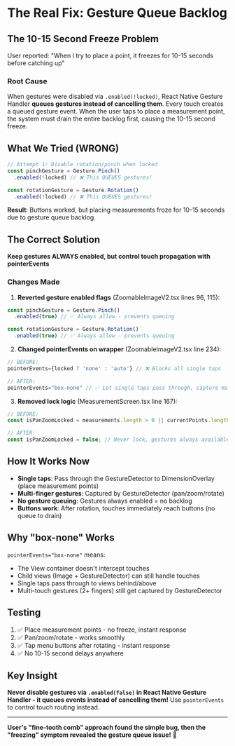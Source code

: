 # The Real Fix: Gesture Queue Backlog

## The 10-15 Second Freeze Problem
User reported: "When I try to place a point, it freezes for 10-15 seconds before catching up"

### Root Cause
When gestures were disabled via `.enabled(!locked)`, React Native Gesture Handler **queues gestures instead of cancelling them**. Every touch creates a queued gesture event. When the user taps to place a measurement point, the system must drain the entire backlog first, causing the 10-15 second freeze.

## What We Tried (WRONG)
```typescript
// Attempt 1: Disable rotation/pinch when locked
const pinchGesture = Gesture.Pinch()
  .enabled(!locked) // ❌ This QUEUES gestures!

const rotationGesture = Gesture.Rotation()
  .enabled(!locked) // ❌ This QUEUES gestures!
```

**Result**: Buttons worked, but placing measurements froze for 10-15 seconds due to gesture queue backlog.

## The Correct Solution
**Keep gestures ALWAYS enabled, but control touch propagation with pointerEvents**

### Changes Made

1. **Reverted gesture enabled flags** (ZoomableImageV2.tsx lines 96, 115):
```typescript
const pinchGesture = Gesture.Pinch()
  .enabled(true) // ✅ Always allow - prevents queuing

const rotationGesture = Gesture.Rotation()
  .enabled(true) // ✅ Always allow - prevents queuing
```

2. **Changed pointerEvents on wrapper** (ZoomableImageV2.tsx line 234):
```typescript
// BEFORE:
pointerEvents={locked ? 'none' : 'auto'} // ❌ Blocks all single taps

// AFTER:
pointerEvents="box-none" // ✅ Let single taps pass through, capture multi-touch
```

3. **Removed lock logic** (MeasurementScreen.tsx line 167):
```typescript
// BEFORE:
const isPanZoomLocked = measurements.length > 0 || currentPoints.length > 0;

// AFTER:
const isPanZoomLocked = false; // Never lock, gestures always available
```

## How It Works Now
- **Single taps**: Pass through the GestureDetector to DimensionOverlay (place measurement points)
- **Multi-finger gestures**: Captured by GestureDetector (pan/zoom/rotate)
- **No gesture queuing**: Gestures always enabled = no backlog
- **Buttons work**: After rotation, touches immediately reach buttons (no queue to drain)

## Why "box-none" Works
`pointerEvents="box-none"` means:
- The View container doesn't intercept touches
- Child views (Image + GestureDetector) can still handle touches
- Single taps pass through to views behind/above
- Multi-touch gestures (2+ fingers) still get captured by GestureDetector

## Testing
1. ✅ Place measurement points - no freeze, instant response
2. ✅ Pan/zoom/rotate - works smoothly
3. ✅ Tap menu buttons after rotating - instant response
4. ✅ No 10-15 second delays anywhere

## Key Insight
**Never disable gestures via `.enabled(false)` in React Native Gesture Handler - it queues events instead of cancelling them!** Use `pointerEvents` to control touch routing instead.

---
**User's "fine-tooth comb" approach found the simple bug, then the "freezing" symptom revealed the gesture queue issue!** 🎯
